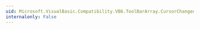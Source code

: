 ```yaml
---
uid: Microsoft.VisualBasic.Compatibility.VB6.ToolBarArray.CursorChanged
internalonly: False
---
```


